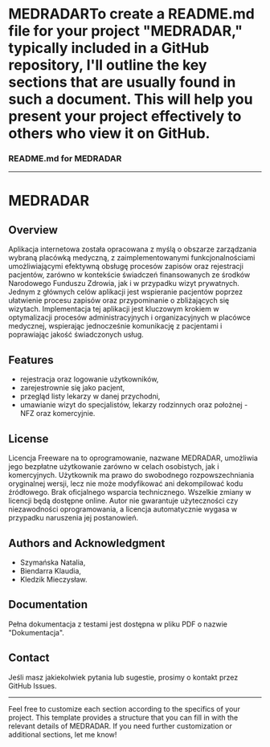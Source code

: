 # MEDRADARTo create a README.md file for your project "MEDRADAR," typically included in a GitHub repository, I'll outline the key sections that are usually found in such a document. This will help you present your project effectively to others who view it on GitHub.

### README.md for MEDRADAR

---

# MEDRADAR

## Overview
Aplikacja internetowa została opracowana z myślą o obszarze zarządzania wybraną placówką medyczną, z zaimplementowanymi funkcjonalnościami umożliwiającymi efektywną obsługę procesów zapisów oraz rejestracji pacjentów, zarówno w kontekście świadczeń finansowanych ze środków Narodowego Funduszu Zdrowia, jak i w przypadku wizyt prywatnych. Jednym z głównych celów aplikacji jest wspieranie pacjentów poprzez ułatwienie procesu zapisów oraz przypominanie o zbliżających się wizytach. Implementacja tej aplikacji jest kluczowym krokiem w optymalizacji procesów administracyjnych i organizacyjnych w placówce medycznej, wspierając jednocześnie komunikację z pacjentami i poprawiając jakość świadczonych usług.

## Features
- rejestracja oraz logowanie użytkowników,
- zarejestrownie się jako pacjent,
- przegląd listy lekarzy w danej przychodni,
- umawianie wizyt do specjalistów, lekarzy rodzinnych oraz położnej - NFZ oraz komercyjnie.

## License
Licencja Freeware na to oprogramowanie, nazwane MEDRADAR, umożliwia jego bezpłatne użytkowanie zarówno w celach osobistych, jak i komercyjnych. Użytkownik ma prawo do swobodnego rozpowszechniania oryginalnej wersji, lecz nie może modyfikować ani dekompilować kodu źródłowego. Brak oficjalnego wsparcia technicznego. Wszelkie zmiany w licencji będą dostępne online. Autor nie gwarantuje użyteczności czy niezawodności oprogramowania, a licencja automatycznie wygasa w przypadku naruszenia jej postanowień.

## Authors and Acknowledgment
- Szymańska Natalia,
- Biendarra Klaudia,
- Kledzik Mieczysław.

## Documentation
Pełna dokumentacja z testami jest dostępna w pliku PDF o nazwie "Dokumentacja".  

## Contact
Jeśli masz jakiekolwiek pytania lub sugestie, prosimy o kontakt przez GitHub Issues.

---

Feel free to customize each section according to the specifics of your project. This template provides a structure that you can fill in with the relevant details of MEDRADAR. If you need further customization or additional sections, let me know!

